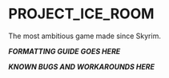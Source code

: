 # PROJECT_ICE_ROOM
The most ambitious game made since Skyrim.



_________FORMATTING GUIDE GOES HERE_________



_________KNOWN BUGS AND WORKAROUNDS HERE_________


